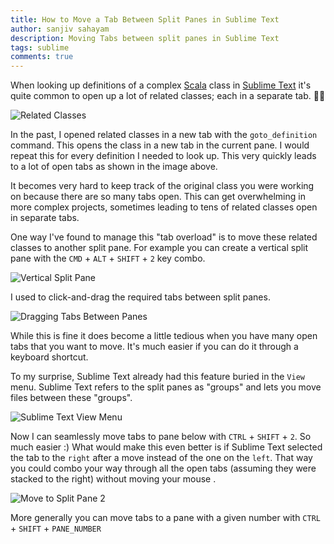 ```yaml
---
title: How to Move a Tab Between Split Panes in Sublime Text
author: sanjiv sahayam
description: Moving Tabs between split panes in Sublime Text
tags: sublime
comments: true
---
```


When looking up definitions of a complex [Scala](https://scala-lang.org/) class in [Sublime Text](https://www.sublimetext.com/) it's quite common to open up a lot of related classes; each in a separate tab. 🤦🏾

![Related Classes](/images/how-to-move-between-split-panes-st/many-tabs.png)

In the past, I opened related classes in a new tab with the `goto_definition` command. This opens the class in a new tab in the current pane. I would repeat this for every definition I needed to look up. This very quickly leads to a lot of open tabs as shown in the image above.

It becomes very hard to keep track of the original class you were working on because there are so many tabs open. This can get overwhelming in more complex projects, sometimes leading to tens of related classes open in separate tabs.

One way I've found to  manage this "tab overload" is to move these related classes to another split pane. For example you can create a vertical split pane with the `CMD` + `ALT` + `SHIFT` + `2` key combo.

![Vertical Split Pane](/images/how-to-move-between-split-panes-st/horizontal-split.png)

I used to click-and-drag the required tabs between split panes.

![Dragging Tabs Between Panes](/images/how-to-move-between-split-panes-st/click-drag-between-panes.gif)

While this is fine it does become a little tedious when you have many open tabs that you want to move. It's much easier if you can do it through a keyboard shortcut.

To my surprise, Sublime Text already had this feature buried in the `View` menu. Sublime Text refers to the split panes as "groups" and lets you move files between these "groups".

![Sublime Text View Menu](/images/how-to-move-between-split-panes-st/st-menu.png)

Now I can seamlessly move tabs to pane below with `CTRL` + `SHIFT` + `2`. So much easier :) What would make this even better is if Sublime Text selected the tab to the `right` after a move instead of the one on the `left`. That way you could combo your way through all the open tabs (assuming they were stacked to the right) without moving your mouse .

![Move to Split Pane 2](/images/how-to-move-between-split-panes-st/move-views-between-panes.gif)

More generally you can move tabs to a pane with a given number with  `CTRL` + `SHIFT` + `PANE_NUMBER`
